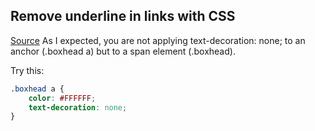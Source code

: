 



## Remove underline in links with CSS 






[Source](https://stackoverflow.com/questions/2789703/remove-stubborn-underline-from-link)
As I expected, you are not applying text-decoration: none; to an anchor (.boxhead a) but to a span element (.boxhead).

Try this:

```css
.boxhead a {
    color: #FFFFFF;
    text-decoration: none;
}

```

